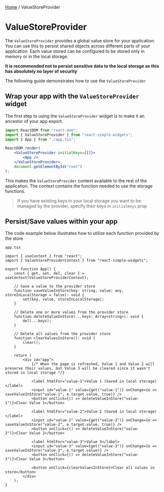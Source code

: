 [Home](../../../README.md) / ValueStoreProvider

# ValueStoreProvider

The `ValueStoreProvider` provides a global value store for your application. You can use this to
persist shared objects across different parts of your application. Each value stored can be
configured to be stored only in memory or in the local storage.

**It is recommended not to persist sensitive data to the local storage as this has absolutely no
layer of security**

The following guide demonstrates how to use the `ValueStoreProvider`

## Wrap your app with the `ValueStoreProvider` widget

The first step to using the `ValueStoreProvider` widget is to make it an ancestor of your app export.

```jsx
import ReactDOM from "react-dom";
import { ValueStoreProvider } from "react-simple-widgets";
import { App } from "./app.tsx";

ReactDOM.render(
    <ValueStoreProvider initialKeys={[]}>
        <App />
    </ValueStoreProvider>,
    document.getElementById("root")
);
```

This makes the `ValueStoreProvider` context available to the rest of the application. The context
contains the function needed to use the storage functions.

> If you have existing keys in your local storage you want to be managed by the provider, specify
> their keys in `initialKeys` prop

## Persist/Save values within your app

The code example below illustrates how to utilize each function provided by the store

`app.tsx`

```tsx
import { useContext } from "react";
import { ValueStoreProviderContext } from "react-simple-widgets";

export function App() {
    const { get, set, del, clear } = useContext(ValueStoreProviderContext);

    // Save a value to the provider store
    function saveValueInStore(key: string, value: any, storeInLocalStorage = false): void {
        set(key, value, storeInLocalStorage);
    }

    // Delete one or more values from the provider store
    function deleteValueInStore(...keys: Array<string>): void {
        del(...keys);
    }

    // Delete all values from the provider store
    function clearValuesInStore(): void {
        clear();
    }

    return (
        <div id="app">
            {/* When the page is refreshed, Value 1 and Value 2 will preserve their values, but Value 3 will be cleared since it wasn't stored in local storage */}

            <label htmlFor="value-1">Value 1 (Saved in local storage)</label>
            <input id="value-1" value={get("value-1")} onChange={e => saveValueInStore("value-1", e.target.value, true)} />
            <button onClick={() => deleteValueInStore("value-1")}>Clear Value 1</button>

            <label htmlFor="value-2">Value 2 (Saved in local storage)</label>
            <input id="value-2" value={get("value-2")} onChange={e => saveValueInStore("value-2", e.target.value, true)} />
            <button onClick={() => deleteValueInStore("value-2")}>Clear Value 2</button>

            <label htmlFor="value-3">Value 3</label>
            <input id="value-3" value={get("value-3")} onChange={e => saveValueInStore("value-3", e.target.value)} />
            <button onClick={() => deleteValueInStore("value-3")}>Clear Value 3</button>

            <button onClick={clearValuesInStore}>Clear all values in store</button>
        </div>
    );
}
```
